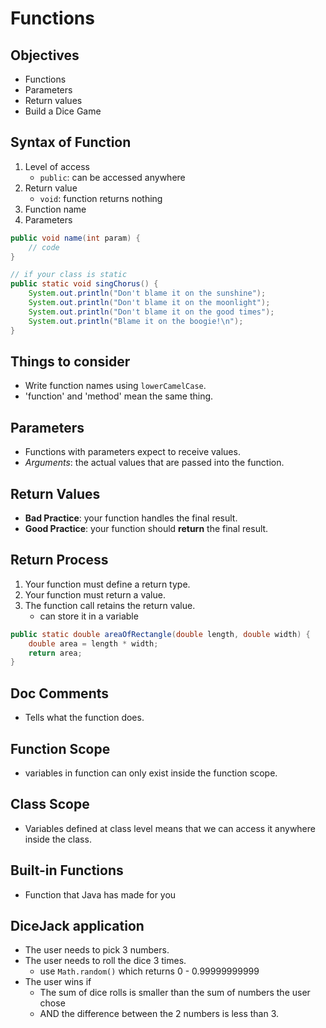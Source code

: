 # Functions

## Objectives

- Functions
- Parameters
- Return values
- Build a Dice Game

## Syntax of Function

1. Level of access
   - `public`: can be accessed anywhere
2. Return value
   - `void`: function returns nothing
3. Function name
4. Parameters

```java
public void name(int param) {
    // code
}

// if your class is static
public static void singChorus() {
    System.out.println("Don't blame it on the sunshine");
    System.out.println("Don't blame it on the moonlight");
    System.out.println("Don't blame it on the good times");
    System.out.println("Blame it on the boogie!\n");
}
```

## Things to consider

- Write function names using `lowerCamelCase`.
- 'function' and 'method' mean the same thing.

## Parameters

- Functions with parameters expect to receive values.
- _Arguments_: the actual values that are passed into the function.

## Return Values

- **Bad Practice**: your function handles the final result.
- **Good Practice**: your function should **return** the final result.

## Return Process

1. Your function must define a return type.
2. Your function must return a value.
3. The function call retains the return value.
    - can store it in a variable

```java
public static double areaOfRectangle(double length, double width) {
    double area = length * width;
    return area;
}
```

## Doc Comments

- Tells what the function does.

## Function Scope

- variables in function can only exist inside the function scope.

## Class Scope

- Variables defined at class level means that we can access it anywhere inside the class.

## Built-in Functions

- Function that Java has made for you

## DiceJack application

- The user needs to pick 3 numbers.
- The user needs to roll the dice 3 times.
    - use `Math.random()` which returns 0 - 0.99999999999
- The user wins if
    - The sum of dice rolls is smaller than the sum of numbers the user chose
    - AND the difference between the 2 numbers is less than 3.

